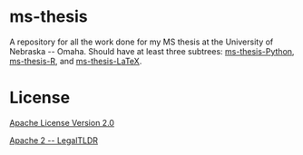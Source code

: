 # ms-thesis
A repository for all the work done for my MS thesis at the University of Nebraska -- Omaha. Should have at least three subtrees: [ms-thesis-Python](https://github.com/RHagenson/ms-thesis-Python), [ms-thesis-R](https://github.com/RHagenson/ms-thesis-R), and [ms-thesis-LaTeX](https://github.com/RHagenson/ms-thesis-LaTeX).

# License
[Apache License Version 2.0](./LICENSE)

[Apache 2 -- LegalTLDR](https://tldrlegal.com/license/apache-license-2.0-(apache-2.0)#summary)
